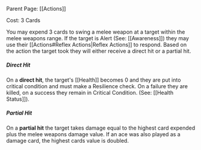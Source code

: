  Parent Page: [[Actions]]

Cost: 3 Cards
 
You may expend 3 cards to swing a melee weapon at a target within the melee weapons range. If the target is Alert (See: [[Awareness]]) they may use their [[Actions#Reflex Actions|Reflex Actions]] to respond. Based on the action the target took they will either receive a direct hit or a partial hit. 

##### Direct Hit
On a **direct hit**, the target's [[Health]] becomes 0 and they are put into critical condition and must make a Resilience check. On a failure they are killed, on a success they remain in Critical Condition. (See: [[Health Status]]).

##### Partial Hit
On a **partial hit** the target takes damage equal to the highest card expended plus the melee weapons damage value. If an ace was also played as a damage card, the highest cards value is doubled.